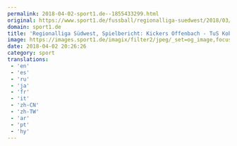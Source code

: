 ```yaml
---
permalink: 2018-04-02-sport1.de--1855433299.html
original: https://www.sport1.de/fussball/regionalliga-suedwest/2018/03/regionalliga-suedwest-spielbericht-kickers-offenbach-tus-koblenz
domain: sport1.de
title: 'Regionalliga Südwest, Spielbericht: Kickers Offenbach - TuS Koblenz'
image: https://images.sport1.de/imagix/filter2/jpeg/_set=og_image,focus=30x35/imagix/e953967a-36af-11e8-87b1-f80f41fc63ce
date: 2018-04-02 20:26:26
category: sport
translations: 
 - 'en'
 - 'es'
 - 'ru'
 - 'ja'
 - 'fr'
 - 'it'
 - 'zh-CN'
 - 'zh-TW'
 - 'ar'
 - 'pt'
 - 'hy'
---
```


